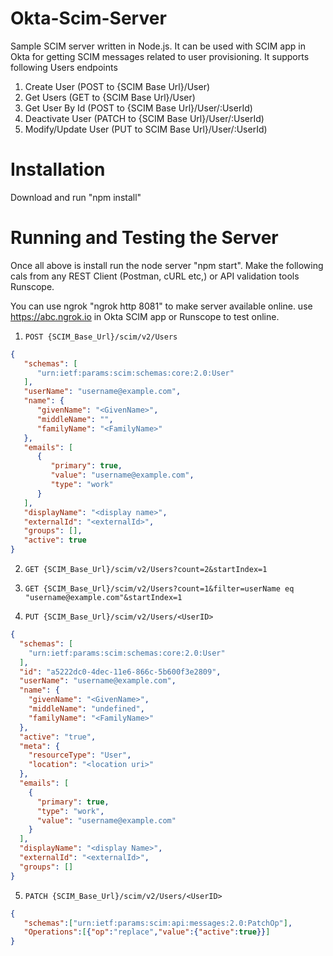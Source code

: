 # Okta-Scim-Server

Sample SCIM server written in Node.js. It can be used with SCIM app in Okta for getting SCIM messages related to user provisioning. It supports following Users endpoints

1) Create User (POST to {SCIM Base Url}/User)
2) Get Users (GET to {SCIM Base Url}/User)
3) Get User By Id (POST to {SCIM Base Url}/User/:UserId)
4) Deactivate User (PATCH to {SCIM Base Url}/User/:UserId)
5) Modify/Update User (PUT to SCIM Base Url}/User/:UserId)

# Installation

Download and run "npm install"

# Running and Testing the Server

Once all above is install run the node server "npm start". Make the following cals from any REST Client (Postman, cURL etc,) or API validation tools Runscope.

You can use ngrok "ngrok http 8081" to make server available online. use https://abc.ngrok.io in Okta SCIM app or Runscope to test online. 

1) `POST {SCIM_Base_Url}/scim/v2/Users`

```json
{
   "schemas": [
      "urn:ietf:params:scim:schemas:core:2.0:User"
   ],
   "userName": "username@example.com",
   "name": {
      "givenName": "<GivenName>",
      "middleName": "",
      "familyName": "<FamilyName>"
   },
   "emails": [
      {
         "primary": true,
         "value": "username@example.com",
         "type": "work"
      }
   ],
   "displayName": "<display name>",
   "externalId": "<externalId>",
   "groups": [],
   "active": true
}
```

2) `GET {SCIM_Base_Url}/scim/v2/Users?count=2&startIndex=1`

3) `GET {SCIM_Base_Url}/scim/v2/Users?count=1&filter=userName eq "username@example.com"&startIndex=1`

4) `PUT {SCIM_Base_Url}/scim/v2/Users/<UserID>`

```json
{
  "schemas": [
    "urn:ietf:params:scim:schemas:core:2.0:User"
  ],
  "id": "a5222dc0-4dec-11e6-866c-5b600f3e2809",
  "userName": "username@example.com",
  "name": {
    "givenName": "<GivenName>",
    "middleName": "undefined",
    "familyName": "<FamilyName>"
  },
  "active": "true",
  "meta": {
    "resourceType": "User",
    "location": "<location uri>"
  },
  "emails": [
    {
      "primary": true,
      "type": "work",
      "value": "username@example.com"
    }
  ],
  "displayName": "<display Name>",
  "externalId": "<externalId>",
  "groups": []
}
```

  5) `PATCH {SCIM_Base_Url}/scim/v2/Users/<UserID>`

```json
{
   "schemas":["urn:ietf:params:scim:api:messages:2.0:PatchOp"],
   "Operations":[{"op":"replace","value":{"active":true}}]
}
```

